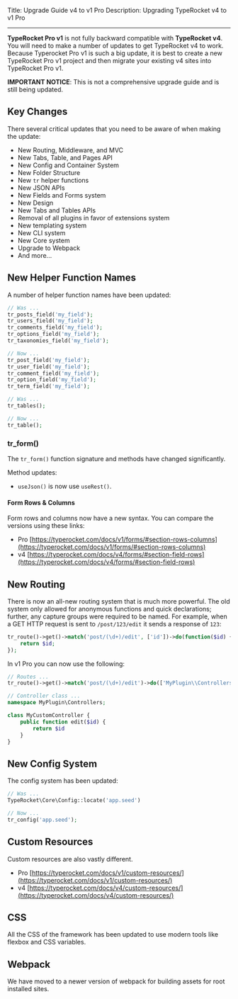 Title: Upgrade Guide v4 to v1 Pro
Description: Upgrading TypeRocket v4 to v1 Pro

---

**TypeRocket Pro v1** is not fully backward compatible with **TypeRocket v4**. You will need to make a number of updates to get TypeRocket v4 to work. Because Typerocket Pro v1 is such a big update, it is best to create a new TypeRocket Pro v1 project and then migrate your existing v4 sites into TypeRocket Pro v1.

**IMPORTANT NOTICE**: This is not a comprehensive upgrade guide and is still being updated.

## Key Changes

There several critical updates that you need to be aware of when making the update:

- New Routing, Middleware, and MVC
- New Tabs, Table, and Pages API
- New Config and Container System
- New Folder Structure
- New `tr` helper functions
- New JSON APIs
- New Fields and Forms system
- New Design
- New Tabs and Tables APIs
- Removal of all plugins in favor of extensions system
- New templating system
- New CLI system
- New Core system
- Upgrade to Webpack
- And more...

## New Helper Function Names

A number of helper function names have been updated:

```php
// Was ...
tr_posts_field('my_field');
tr_users_field('my_field');
tr_comments_field('my_field');
tr_options_field('my_field');
tr_taxonomies_field('my_field');

// Now ...
tr_post_field('my_field');
tr_user_field('my_field');
tr_comment_field('my_field');
tr_option_field('my_field');
tr_term_field('my_field');
```

```php
// Was ...
tr_tables();

// Now ...
tr_table();
```

### tr_form()

The `tr_form()` function signature and methods have changed significantly.

Method updates:

- `useJson()` is now use `useRest()`.

#### Form Rows & Columns

Form rows and columns now have a new syntax. You can compare the versions using these links:

- Pro [https://typerocket.com/docs/v1/forms/#section-rows-columns](https://typerocket.com/docs/v1/forms/#section-rows-columns)
- v4 [https://typerocket.com/docs/v4/forms/#section-field-rows](https://typerocket.com/docs/v4/forms/#section-field-rows)

## New Routing

There is now an all-new routing system that is much more powerful. The old system only allowed for anonymous functions and quick declarations; further, any capture groups were required to be named. For example, when a GET HTTP request is sent to `/post/123/edit` it sends a response of `123`:

```php
tr_route()->get()->match('post/(\d+)/edit', ['id'])->do(function($id) {
    return $id;
});
``` 

In v1 Pro you can now use the following:

```php
// Routes ...
tr_route()->get()->match('post/(\d+)/edit')->do(['MyPlugin\\Controllers\\MyCustomController', 'edit']);

// Controller class ...  
namespace MyPlugin\Controllers;

class MyCustomController {
    public function edit($id) {
        return $id
    }
}
```

## New Config System

The config system has been updated:

```php
// Was ...
TypeRocket\Core\Config::locate('app.seed')

// Now ...
tr_config('app.seed');
```

## Custom Resources

Custom resources are also vastly different.

- Pro [https://typerocket.com/docs/v1/custom-resources/](https://typerocket.com/docs/v1/custom-resources/)
- v4 [https://typerocket.com/docs/v4/custom-resources/](https://typerocket.com/docs/v4/custom-resources/)

## CSS

All the CSS of the framework has been updated to use modern tools like flexbox and CSS variables.

## Webpack

We have moved to a newer version of webpack for building assets for root installed sites.